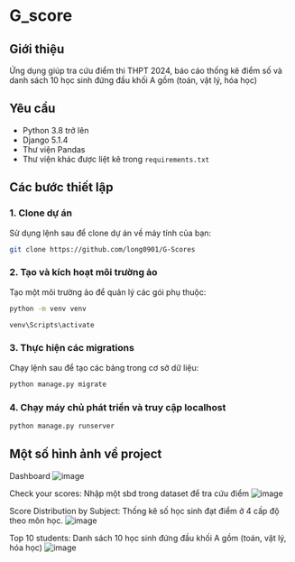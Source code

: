 # G_score

## Giới thiệu
Ứng dụng giúp tra cứu điểm thi THPT 2024, báo cáo thống kê điểm số và danh sách 10 học sinh đứng đầu khối A gồm (toán, vật lý, hóa học)

## Yêu cầu
- Python 3.8 trở lên
- Django 5.1.4
- Thư viện Pandas
- Thư viện khác được liệt kê trong `requirements.txt`

## Các bước thiết lập

### 1. Clone dự án
Sử dụng lệnh sau để clone dự án về máy tính của bạn:

```bash
git clone https://github.com/long0901/G-Scores
```

### 2. Tạo và kích hoạt môi trường ảo
Tạo một môi trường ảo để quản lý các gói phụ thuộc:

```bash
python -m venv venv

venv\Scripts\activate 
```

### 3. Thực hiện các migrations
Chạy lệnh sau để tạo các bảng trong cơ sở dữ liệu:
```bash
python manage.py migrate
```
### 4. Chạy máy chủ phát triển và truy cập localhost
```bash
python manage.py runserver 
```

## Một số hình ảnh về project

Dashboard
![image](https://github.com/user-attachments/assets/1b7c155b-5878-44c1-930d-bcf028246e3b)

Check your scores: Nhập một sbd trong dataset để tra cứu điểm 
![image](https://github.com/user-attachments/assets/9c2bffa5-e997-4cff-8a72-a8058b3800c1)

Score Distribution by Subject: Thống kê số học sinh đạt điểm ở 4 cấp độ theo môn học.
![image](https://github.com/user-attachments/assets/d5692882-8867-4a75-9ad9-27152f96491c)

Top 10 students: Danh sách 10 học sinh đứng đầu khối A gồm (toán, vật lý, hóa học)
![image](https://github.com/user-attachments/assets/938c01c3-f8bc-45e5-9fe6-d5eb3af8070d)



